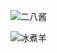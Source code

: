   
![二八酱](https://kiwi4814-1256211473.cos.ap-nanjing.myqcloud.com//img%E4%BA%8C%E5%85%AB%E9%85%B1.png)


![冰煮羊](https://kiwi4814-1256211473.cos.ap-nanjing.myqcloud.com//img%E5%86%B0%E7%85%AE%E7%BE%8A.png)

